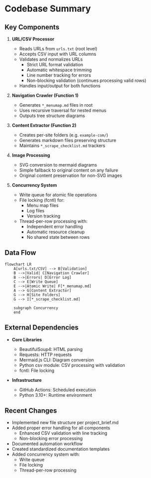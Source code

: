 # Codebase Summary

## Key Components

1. **URL/CSV Processor**

   - Reads URLs from `urls.txt` (root level)
   - Accepts CSV input with URL columns
   - Validates and normalizes URLs
     - Strict URL format validation
     - Automatic whitespace trimming
     - Line number tracking for errors
     - Non-blocking validation (continues processing valid rows)
   - Handles input/output for both functions

2. **Navigation Crawler (Function 1)**

   - Generates `*_menumap.md` files in root
   - Uses recursive traversal for nested menus
   - Outputs tree structure diagrams

3. **Content Extractor (Function 2)**

   - Creates per-site folders (e.g. `example-com/`)
   - Generates markdown files preserving structure
   - Maintains `*_scrape_checklist.md` trackers

4. **Image Processing**

   - SVG conversion to mermaid diagrams
   - Simple fallback to original content on any failure
   - Original content preservation for non-SVG images

5. **Concurrency System**
   - Write queue for atomic file operations
   - File locking (fcntl) for:
     - Menu map files
     - Log files
     - Version tracking
   - Thread-per-row processing with:
     - Independent error handling
     - Automatic resource cleanup
     - No shared state between rows

## Data Flow

```mermaid
flowchart LR
    A[urls.txt/CSV] --> B[Validation]
    B -->|Valid| C[Navigation Crawler]
    B -->|Errors| D[Error Log]
    C --> E[Write Queue]
    E -->|Atomic Write| F[*_menumap.md]
    A --> G[Content Extractor]
    G --> H[Site Folders]
    G --> I[*_scrape_checklist.md]

    subgraph Concurrency
    end
```

## External Dependencies

- **Core Libraries**

  - BeautifulSoup4: HTML parsing
  - Requests: HTTP requests
  - Mermaid.js CLI: Diagram conversion
  - Python csv module: CSV processing with validation
  - fcntl: File locking

- **Infrastructure**
  - GitHub Actions: Scheduled execution
  - Python 3.10+: Runtime environment

## Recent Changes

- Implemented new file structure per project_brief.md
- Added proper error handling for all components
  - Enhanced CSV validation with line tracking
  - Non-blocking error processing
- Documented automation workflow
- Created standardized documentation templates
- Added concurrency system with:
  - Write queue
  - File locking
  - Thread-per-row processing
